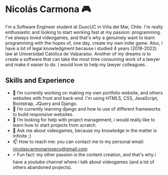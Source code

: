 # Nicolás Carmona 🎮
I'm a Software Engineer student at DuocUC in Viña del Mar, Chile. I'm really enthusiastic and looking to start working fast at my passion: programming. I've always loved videogames, and that's why a genuinely want to learn programming with the hopes of, one day, create my own indie game.
Also, i have a lot of legal knowledgment because i studied 4 years (2018-2022) law at Universidad Católica de Valparaíso. Another of my dreams is to create a software that can take the most time consuming work of a lawyer and make it easier to do. I would love to help my lawyer colleagues.
## Skills and Experience

- 🔭 I’m currently working on making my own portfolio website, and others websites with front and back-end. I'm using HTML5, CSS, JavaScript, Bootstrap, JQuery and Django.
- 🌱 I’m currently learning django and how to use of different frameworks to build responsive websites.
- 🤔 I’m looking for help with project management, i would really like to learn how to start projects from scratch.
- 💬 Ask me about videogames, because my knowledge in the matter is infinite ;)
- 📫 How to reach me: you can contact me to my personal email: nicolascarmonarioseco@gmail.com
- ⚡ Fun fact: my other passion is the content creation, and that's why i have a youtube channel where i talk about videogames (and a lot of others abandoned projects).
